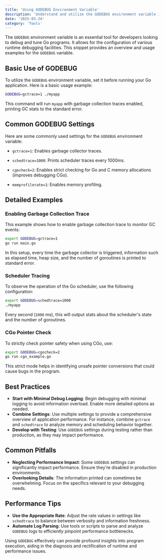 ```yaml
---
title: 'Using GODEBUG Environment Variable'
description: 'Understand and utilize the GODEBUG environment variable in Go for debugging and performance tuning'
date: '2025-03-24'
category: 'Tools'
---
```


The `GODEBUG` environment variable is an essential tool for developers looking to debug and tune Go programs. It allows for the configuration of various runtime debugging facilities. This snippet provides an overview and usage examples for the `GODEBUG` variable.

## Basic Use of GODEBUG

To utilize the `GODEBUG` environment variable, set it before running your Go application. Here is a basic usage example:

```bash
GODEBUG=gctrace=1 ./myapp
```

This command will run `myapp` with garbage collection traces enabled, printing GC stats to the standard error.

## Common GODEBUG Settings

Here are some commonly used settings for the `GODEBUG` environment variable:

- `gctrace=1`: Enables garbage collector traces.
  
- `schedtrace=1000`: Prints scheduler traces every 1000ms.
  
- `cgocheck=2`: Enables strict checking for Go and C memory allocations (improves debugging CGo).
  
- `memprofilerate=1`: Enables memory profiling.

## Detailed Examples

### Enabling Garbage Collection Trace

This example shows how to enable garbage collection trace to monitor GC events:

```bash
export GODEBUG=gctrace=1
go run main.go
```

In this setup, every time the garbage collector is triggered, information such as elapsed time, heap size, and the number of goroutines is printed to standard error.

### Scheduler Tracing

To observe the operation of the Go scheduler, use the following configuration:

```bash
export GODEBUG=schedtrace=1000
./myapp
```

Every second (`1000` ms), this will output stats about the scheduler's state and the number of goroutines.

### CGo Pointer Check

To strictly check pointer safety when using CGo, use:

```bash
export GODEBUG=cgocheck=2
go run cgo_example.go
```

This strict mode helps in identifying unsafe pointer conversions that could cause bugs in the program.

## Best Practices

- **Start with Minimal Debug Logging**: Begin debugging with minimal logging to avoid information overload. Enable more detailed options as needed.
- **Combine Settings**: Use multiple settings to provide a comprehensive overview of application performance. For instance, combine `gctrace` and `schedtrace` to analyze memory and scheduling behavior together.
- **Develop with Testing**: Use `GODEBUG` settings during testing rather than production, as they may impact performance.

## Common Pitfalls

- **Neglecting Performance Impact**: Some `GODEBUG` settings can significantly impact performance. Ensure they're disabled in production environments.
- **Overlooking Details**: The information printed can sometimes be overwhelming. Focus on the specifics relevant to your debugging needs.

## Performance Tips

- **Use the Appropriate Rate**: Adjust the rate values in settings like `schedtrace` to balance between verbosity and information freshness.  
- **Automate Log Parsing**: Use tools or scripts to parse and analyze `GODEBUG` logs to efficiently pinpoint performance bottlenecks.

Using `GODEBUG` effectively can provide profound insights into program execution, aiding in the diagnosis and rectification of runtime and performance issues.